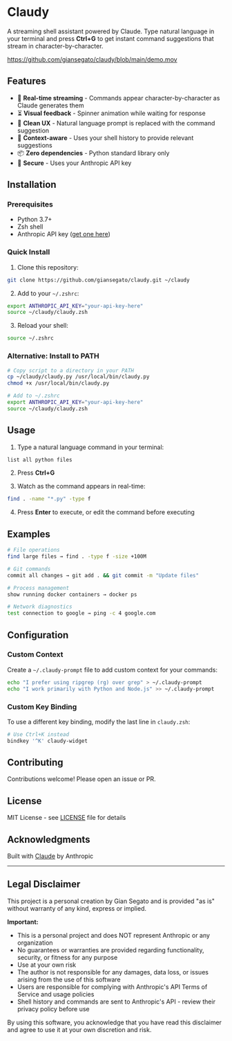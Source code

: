 # Claudy

A streaming shell assistant powered by Claude. Type natural language in your terminal and press **Ctrl+G** to get instant command suggestions that stream in character-by-character.

https://github.com/giansegato/claudy/blob/main/demo.mov

## Features

- 🚀 **Real-time streaming** - Commands appear character-by-character as Claude generates them
- ⏳ **Visual feedback** - Spinner animation while waiting for response
- 🧹 **Clean UX** - Natural language prompt is replaced with the command suggestion
- 🎯 **Context-aware** - Uses your shell history to provide relevant suggestions
- 📦 **Zero dependencies** - Python standard library only
- 🔐 **Secure** - Uses your Anthropic API key

## Installation

### Prerequisites

- Python 3.7+
- Zsh shell
- Anthropic API key ([get one here](https://console.anthropic.com/))

### Quick Install

1. Clone this repository:
```bash
git clone https://github.com/giansegato/claudy.git ~/claudy
```

2. Add to your `~/.zshrc`:
```bash
export ANTHROPIC_API_KEY="your-api-key-here"
source ~/claudy/claudy.zsh
```

3. Reload your shell:
```bash
source ~/.zshrc
```

### Alternative: Install to PATH

```bash
# Copy script to a directory in your PATH
cp ~/claudy/claudy.py /usr/local/bin/claudy.py
chmod +x /usr/local/bin/claudy.py

# Add to ~/.zshrc
export ANTHROPIC_API_KEY="your-api-key-here"
source ~/claudy/claudy.zsh
```

## Usage

1. Type a natural language command in your terminal:
```bash
list all python files
```

2. Press **Ctrl+G**

3. Watch as the command appears in real-time:
```bash
find . -name "*.py" -type f
```

4. Press **Enter** to execute, or edit the command before executing

## Examples

```bash
# File operations
find large files → find . -type f -size +100M

# Git commands
commit all changes → git add . && git commit -m "Update files"

# Process management
show running docker containers → docker ps

# Network diagnostics
test connection to google → ping -c 4 google.com
```

## Configuration

### Custom Context

Create a `~/.claudy-prompt` file to add custom context for your commands:

```bash
echo "I prefer using ripgrep (rg) over grep" > ~/.claudy-prompt
echo "I work primarily with Python and Node.js" >> ~/.claudy-prompt
```

### Custom Key Binding

To use a different key binding, modify the last line in `claudy.zsh`:

```bash
# Use Ctrl+K instead
bindkey '^K' claudy-widget
```

## Contributing

Contributions welcome! Please open an issue or PR.

## License

MIT License - see [LICENSE](LICENSE) file for details

## Acknowledgments

Built with [Claude](https://claude.ai) by Anthropic

---

## Legal Disclaimer

This project is a personal creation by Gian Segato and is provided "as is" without warranty of any kind, express or implied.

**Important:**
- This is a personal project and does NOT represent Anthropic or any organization
- No guarantees or warranties are provided regarding functionality, security, or fitness for any purpose
- Use at your own risk
- The author is not responsible for any damages, data loss, or issues arising from the use of this software
- Users are responsible for complying with Anthropic's API Terms of Service and usage policies
- Shell history and commands are sent to Anthropic's API - review their privacy policy before use

By using this software, you acknowledge that you have read this disclaimer and agree to use it at your own discretion and risk.
